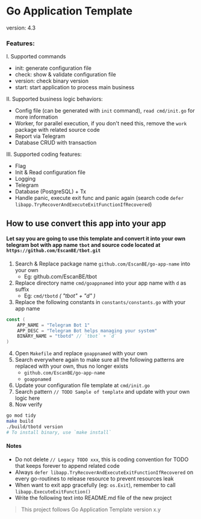 # Go Application Template
version: 4.3
### Features:
   I. Supported commands
   - init: generate configuration file
   - check: show & validate configuration file
   - version: check binary version
   - start: start application to process main business

   II. Supported business logic behaviors:
   - Config file (can be generated with `init` command), `read cmd/init.go` for more information
   - Worker, for parallel execution, if you don't need this, remove the `work` package with related source code
   - Report via Telegram
   - Database CRUD with transaction

   III. Supported coding features:
   - Flag
   - Init & Read configuration file
   - Logging
   - Telegram
   - Database (PostgreSQL) + Tx
   - Handle panic, execute exit func and panic again (search code `defer libapp.TryRecoverAndExecuteExitFunctionIfRecovered`) 

## How to use convert this app into your app
#### Let say you are going to use this template and convert it into your own telegram bot with app name `tbot` and source code located at `https://github.com/EscanBE/tbot.git`
1. Search & Replace package name `github.com/EscanBE/go-app-name` into your own
    - Eg: github.com/EscanBE/tbot
2. Replace directory name `cmd/goappnamed` into your app name with `d` as suffix
    - Eg: `cmd/tbotd` _( "tbot" + "d" )_
3. Replace the following constants in `constants/constants.go` with your app name
```go
const (
    APP_NAME = "Telegram Bot 1"
    APP_DESC = "Telegram Bot helps managing your system"
    BINARY_NAME = "tbotd" // `tbot` + `d`
)
```
4. Open `Makefile` and replace `goappnamed` with your own
5. Search everywhere again to make sure all the following patterns are replaced with your own, thus no longer exists
   - `github.com/EscanBE/go-app-name`
   - `goappnamed`
6. Update your configuration file template at `cmd/init.go`
7. Search pattern `// TODO Sample of template` and update with your own logic here
8. Now verify
```bash
go mod tidy
make build
./build/tbotd version
# To install binary, use `make install`
```

#### Notes
- Do not delete `// Legacy TODO xxx`, this is coding convention for TODO that keeps forever to append related code
- Always `defer libapp.TryRecoverAndExecuteExitFunctionIfRecovered` on every go-routines to release resource to prevent resources leak
- When want to exit app gracefully (eg: `os.Exit`), remember to call `libapp.ExecuteExitFunction()`
- Write the following text into README.md file of the new project
> This project follows Go Application Template version x.y